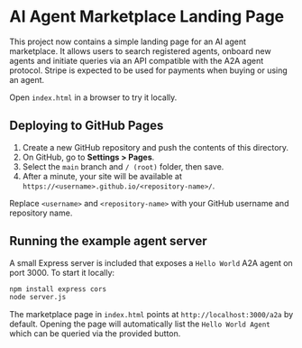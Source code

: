 # AI Agent Marketplace Landing Page

This project now contains a simple landing page for an AI agent marketplace. It allows users to search registered agents, onboard new agents and initiate queries via an API compatible with the A2A agent protocol. Stripe is expected to be used for payments when buying or using an agent.

Open `index.html` in a browser to try it locally.

## Deploying to GitHub Pages
1. Create a new GitHub repository and push the contents of this directory.
2. On GitHub, go to **Settings > Pages**.
3. Select the `main` branch and `/ (root)` folder, then save.
4. After a minute, your site will be available at `https://<username>.github.io/<repository-name>/`.

Replace `<username>` and `<repository-name>` with your GitHub username and repository name.

## Running the example agent server

A small Express server is included that exposes a `Hello World` A2A agent on port 3000. To start it locally:

```bash
npm install express cors
node server.js
```

The marketplace page in `index.html` points at `http://localhost:3000/a2a` by default. Opening the page will automatically list the `Hello World Agent` which can be queried via the provided button.

